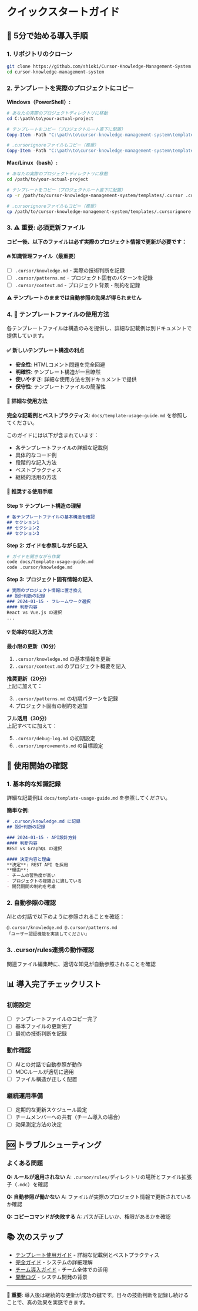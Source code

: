 # クイックスタートガイド

## 🚀 5分で始める導入手順

### 1. リポジトリのクローン
```bash
git clone https://github.com/shioki/Cursor-Knowledge-Management-System.git
cd cursor-knowledge-management-system
```

### 2. テンプレートを実際のプロジェクトにコピー

**Windows（PowerShell）:**
```powershell
# あなたの実際のプロジェクトディレクトリに移動
cd C:\path\to\your-actual-project

# テンプレートをコピー（プロジェクトルート直下に配置）
Copy-Item -Path "C:\path\to\cursor-knowledge-management-system\templates\.cursor" -Destination ".cursor" -Recurse

# .cursorignoreファイルもコピー（推奨）
Copy-Item -Path "C:\path\to\cursor-knowledge-management-system\templates\.cursorignore" -Destination ".cursorignore"
```

**Mac/Linux（bash）:**
```bash
# あなたの実際のプロジェクトディレクトリに移動
cd /path/to/your-actual-project

# テンプレートをコピー（プロジェクトルート直下に配置）
cp -r /path/to/cursor-knowledge-management-system/templates/.cursor .cursor

# .cursorignoreファイルもコピー（推奨）
cp /path/to/cursor-knowledge-management-system/templates/.cursorignore .cursorignore
```

### 3. **⚠️ 重要: 必須更新ファイル**

**コピー後、以下のファイルは必ず実際のプロジェクト情報で更新が必要です：**

#### 🔥 **知識管理ファイル（最重要）**
- [ ] `.cursor/knowledge.md` - 実際の技術判断を記録
- [ ] `.cursor/patterns.md` - プロジェクト固有のパターンを記録
- [ ] `.cursor/context.md` - プロジェクト背景・制約を記録

**⚠️ テンプレートのままでは自動参照の効果が得られません**

### 4. **📝 テンプレートファイルの使用方法**

各テンプレートファイルは構造のみを提供し、詳細な記載例は別ドキュメントで提供しています。

#### ✅ 新しいテンプレート構造の利点
- **安全性**: HTMLコメント問題を完全回避
- **明確性**: テンプレート構造が一目瞭然
- **使いやすさ**: 詳細な使用方法を別ドキュメントで提供
- **保守性**: テンプレートファイルの簡潔性

#### 📖 詳細な使用方法
**完全な記載例とベストプラクティス**: `docs/template-usage-guide.md` を参照してください。

このガイドには以下が含まれています：
- 各テンプレートファイルの詳細な記載例
- 具体的なコード例
- 段階的な記入方法
- ベストプラクティス
- 継続的活用の方法

#### 🎯 推奨する使用手順

**Step 1: テンプレート構造の理解**
```markdown
# 各テンプレートファイルの基本構造を確認
## セクション1
## セクション2
## セクション3
```

**Step 2: ガイドを参照しながら記入**
```bash
# ガイドを開きながら作業
code docs/template-usage-guide.md
code .cursor/knowledge.md
```

**Step 3: プロジェクト固有情報の記入**
```markdown
# 実際のプロジェクト情報に置き換え
## 設計判断の記録
### 2024-01-15 - フレームワーク選択
#### 判断内容
React vs Vue.js の選択
...
```

#### 💡 効率的な記入方法

**最小限の更新（10分）**
1. `.cursor/knowledge.md` の基本情報を更新
2. `.cursor/context.md` のプロジェクト概要を記入

**推奨更新（20分）**  
上記に加えて：

3. `.cursor/patterns.md` の初期パターンを記録
4. プロジェクト固有の制約を追加

**フル活用（30分）**  
上記すべてに加えて：

5. `.cursor/debug-log.md` の初期設定
6. `.cursor/improvements.md` の目標設定

## 🔧 使用開始の確認

### 1. 基本的な知識記録
詳細な記載例は `docs/template-usage-guide.md` を参照してください。

**簡単な例**:
```markdown
# .cursor/knowledge.md に記録
## 設計判断の記録

### 2024-01-15 - API設計方針
#### 判断内容
REST vs GraphQL の選択

#### 決定内容と理由
**決定**: REST API を採用
**理由**: 
- チームの習熟度が高い
- プロジェクトの複雑さに適している
- 開発期間の制約を考慮
```

### 2. 自動参照の確認
AIとの対話で以下のように参照されることを確認：
```
@.cursor/knowledge.md @.cursor/patterns.md
「ユーザー認証機能を実装してください」
```

### 3. .cursor/rules連携の動作確認
関連ファイル編集時に、適切な知見が自動参照されることを確認

## 📊 導入完了チェックリスト

### 初期設定
- [ ] テンプレートファイルのコピー完了
- [ ] 基本ファイルの更新完了
- [ ] 最初の技術判断を記録

### 動作確認
- [ ] AIとの対話で自動参照が動作
- [ ] MDCルールが適切に適用
- [ ] ファイル構造が正しく配置

### 継続運用準備
- [ ] 定期的な更新スケジュール設定
- [ ] チームメンバーへの共有（チーム導入の場合）
- [ ] 効果測定方法の決定

## 🆘 トラブルシューティング

### よくある問題
**Q: ルールが適用されない**
A: `.cursor/rules/`ディレクトリの場所とファイル拡張子（`.mdc`）を確認

**Q: 自動参照が働かない**
A: ファイルが実際のプロジェクト情報で更新されているか確認

**Q: コピーコマンドが失敗する**
A: パスが正しいか、権限があるかを確認

## 📚 次のステップ

- [テンプレート使用ガイド](template-usage-guide.md) - 詳細な記載例とベストプラクティス
- [完全ガイド](cursor-knowledge-management-system.md) - システムの詳細理解
- [チーム導入ガイド](team-implementation-guide.md) - チーム全体での活用
- [開発ログ](development-log.md) - システム開発の背景

---

**🎯 重要**: 導入後は継続的な更新が成功の鍵です。日々の技術判断を記録し続けることで、真の効果を実感できます。 